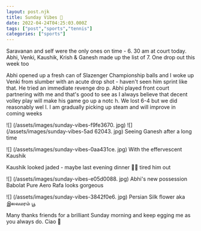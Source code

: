 ```yaml
---
layout: post.njk
title: Sunday Vibes 🎾
date: 2022-04-24T04:25:03.000Z
tags: ["post","sports","tennis"]
categories: ["sports"]
---
```


Saravanan and self were the only ones on time - 6. 30 am at court today. Abhi, Venki, Kaushik, Krish & Ganesh made up the list of
 7. One drop out this week too

Abhi opened up a fresh can of Slazenger Championship balls and I woke up Venki from slumber with an acute drop shot - haven't seen him sprint like that. He tried an immediate revenge dro
p. Abhi played front court partnering with me and that's good to see as I always believe that decent volley play will make his game go up a notc
h. We lost 6-4 but we did reasonably wel
l. I am gradually picking up steam and will improve in coming weeks

![] (/assets/images/sunday-vibes-f9fe3670. jpg) ![] (/assets/images/sunday-vibes-5ad
62043. jpg) Seeing Ganesh after a long time

![] (/assets/images/sunday-vibes-0aa431ce. jpg) With the effervescent Kaushik

Kaushik looked jaded - maybe last evening dinner 🥣🥗 tired him out

![] (/assets/images/sunday-vibes-e05d0088. jpg) Abhi's new possession Babolat Pure Aero Rafa looks gorgeous

![] (/assets/images/sunday-vibes-3842f0e6. jpg) Persian Silk flower aka இலவமரம் பூ

Many thanks friends for a brilliant Sunday morning and keep egging me as you always do. Ciao 🌹
